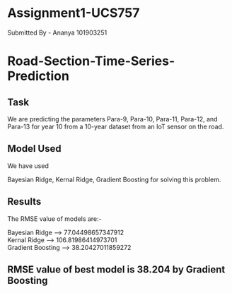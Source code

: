 # Assignment1-UCS757
Submitted By - Ananya 101903251
# Road-Section-Time-Series-Prediction

## Task
We are predicting the parameters Para-9, Para-10, Para-11, Para-12, and Para-13 for year 10 from a 10-year dataset from an IoT sensor on the road.

## Model Used
We have used

Bayesian Ridge,
Kernal Ridge,
Gradient Boosting 
for solving this problem.

## Results
The RMSE value of models are:-

Bayesian Ridge --> 77.04498657347912    
Kernal Ridge --> 106.81986414973701    
Gradient Boosting --> 38.20427011859272
## RMSE value of best model is 38.204 by Gradient Boosting
